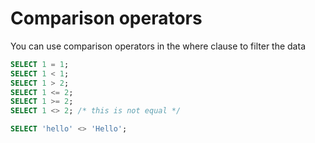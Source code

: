 # Comparison operators

You can use comparison operators in the where clause to filter the data

```sql
SELECT 1 = 1;
SELECT 1 < 1;
SELECT 1 > 2;
SELECT 1 <= 2;
SELECT 1 >= 2;
SELECT 1 <> 2; /* this is not equal */

SELECT 'hello' <> 'Hello';
```
